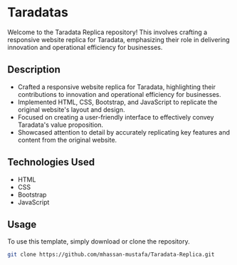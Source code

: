 # Taradatas

Welcome to the Taradata Replica repository! This involves crafting a responsive website replica for Taradata, emphasizing their role in delivering innovation and operational efficiency for businesses.

## Description

- Crafted a responsive website replica for Taradata, highlighting their contributions to innovation and operational efficiency for businesses.
- Implemented HTML, CSS, Bootstrap, and JavaScript to replicate the original website's layout and design.
- Focused on creating a user-friendly interface to effectively convey Taradata's value proposition.
- Showcased attention to detail by accurately replicating key features and content from the original website.

## Technologies Used

- HTML
- CSS
- Bootstrap
- JavaScript

## Usage

To use this template, simply download or clone the repository.

```bash
git clone https://github.com/mhassan-mustafa/Taradata-Replica.git
```

